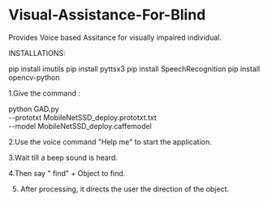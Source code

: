 # Visual-Assistance-For-Blind
Provides Voice based Assitance for visually impaired individual.

INSTALLATIONS:

pip install imutils
pip install pyttsx3
pip install SpeechRecognition
pip install opencv-python


1.Give the command : 

python GAD.py \
	--prototxt MobileNetSSD_deploy.prototxt.txt\
	--model MobileNetSSD_deploy.caffemodel 

2.Use the voice command "Help me" to start the application.

3.Wait till a beep sound is heard.

4.Then say " find" + Object to find. 

5. After processing, it directs the user the direction of the object.
